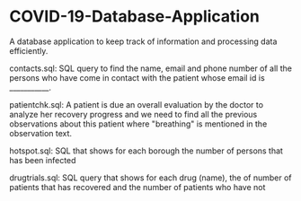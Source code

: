 # COVID-19-Database-Application
A database application to keep track of information and processing data efficiently.                                                      

contacts.sql: SQL query to find the name, email and phone number of all the persons who have come in contact with the patient whose email id is ___________.

patientchk.sql: A patient is due an overall evaluation by the doctor to analyze her recovery progress and we need to find all the previous observations about this patient where "breathing" is mentioned in the observation text. 

hotspot.sql: SQL that shows for each borough the number of persons that has been infected

drugtrials.sql: SQL query that shows for each drug (name), the of number of patients that has recovered and the number of patients who have not
